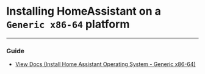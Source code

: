 <!-- ------------------------------------------------------------ -->

# Installing HomeAssistant on a `Generic x86-64` platform


<!-- ------------------------------------------------------------ -->

***
### Guide
  - [View Docs (Install Home Assistant Operating System - Generic x86-64)](https://www.home-assistant.io/installation/generic-x86-64/)


<!-- ---------------------------------------------------------
#
# Citation(s)
#
#   community.home-assistant.io  |  "My steps to success for Hass.io on Intel NUC - Installation - Home Assistant Community"  |  https://community.home-assistant.io/t/my-steps-to-success-for-hass-io-on-intel-nuc/43915/378
#
#   www.home-assistant.io  |  "Generic x86-64 - Home Assistant"  |  https://www.home-assistant.io/installation/generic-x86-64/
#
---------------------------------------------------------- -->